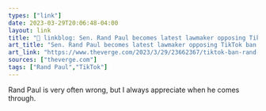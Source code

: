 ```yaml
---
types: ["link"]
date: 2023-03-29T20:06:48-04:00
layout: link
title: "🔗 linkblog: Sen. Rand Paul becomes latest lawmaker opposing TikTok ban - The Verge'"
art_title: "Sen. Rand Paul becomes latest lawmaker opposing TikTok ban - The Verge"
art_link: "https://www.theverge.com/2023/3/29/23662367/tiktok-ban-rand-paul-josh-hawley-bytedance-bowman-restrict-act"
sources: ["theverge.com"]
tags: ["Rand Paul","TikTok"]
---
```

Rand Paul is very often wrong, but I always appreciate when he comes through.  
 
